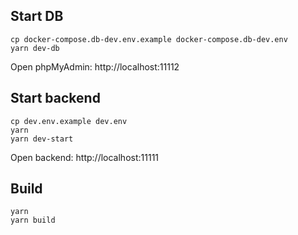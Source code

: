 ## Start DB

```
cp docker-compose.db-dev.env.example docker-compose.db-dev.env
yarn dev-db
```

Open phpMyAdmin: http://localhost:11112

## Start backend

```
cp dev.env.example dev.env
yarn
yarn dev-start
```

Open backend: http://localhost:11111

## Build

```
yarn
yarn build
```
